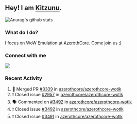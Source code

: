 ## Hey! I am [Kitzunu](https://Github.com/Kitzunu).

![Anurag's github stats](https://github-readme-stats.kitzunu.vercel.app/api?username=Kitzunu&show_icons=true)

### What do I do?

I focus on WoW Emulation at [AzerothCore](https://Github.com/AzerothCore). Come join us ;)

### Connect with me
[![](https://img.shields.io/badge/AzerothCore%20Discord-Connect%20with%20me!-green)](https://discord.com/invite/gkt4y2x)

### Recent Activity

<!--START_SECTION:activity-->
1. 🎉 Merged PR [#3339](https://github.com//azerothcore/azerothcore-wotlk/pull/3339) in [azerothcore/azerothcore-wotlk](https://github.com//azerothcore/azerothcore-wotlk)
2. ❗️ Closed issue [#2957](https://github.com//azerothcore/azerothcore-wotlk/issues/2957) in [azerothcore/azerothcore-wotlk](https://github.com//azerothcore/azerothcore-wotlk)
3. 🗣 Commented on [#3492](https://github.com//azerothcore/azerothcore-wotlk/issues/3492) in [azerothcore/azerothcore-wotlk](https://github.com//azerothcore/azerothcore-wotlk)
4. ❗️ Closed issue [#3492](https://github.com//azerothcore/azerothcore-wotlk/issues/3492) in [azerothcore/azerothcore-wotlk](https://github.com//azerothcore/azerothcore-wotlk)
5. ❗️ Closed issue [#3491](https://github.com//azerothcore/azerothcore-wotlk/issues/3491) in [azerothcore/azerothcore-wotlk](https://github.com//azerothcore/azerothcore-wotlk)
<!--END_SECTION:activity-->
